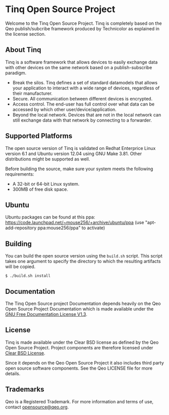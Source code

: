 # Tinq Open Source Project #

Welcome to the Tinq Open Source Project.
Tinq is completely based on the Qeo publish/subcribe framework produced by Technicolor as explained in the license section.

## About Tinq ##

Tinq is a software framework that allows devices to easily exchange data with other devices on the same network based on a publish-subscribe paradigm.

- Break the silos. Tinq defines a set of standard datamodels that allows your application to interact with a wide range of devices, regardless of their manufacturer.
- Secure. All communication between different devices is encrypted.
- Access control. The end-user has full control over what data can be accessed by which other user/device/application.
- Beyond the local network. Devices that are not in the local network can still exchange data with that network by connecting to a forwarder.

## Supported Platforms ##

The open source version of Tinq is validated on Redhat Enterprice Linux version 6.1 and Ubuntu version 12.04 using GNU Make 3.81. Other distributions might be supported as well.

Before building the source, make sure your system meets the following requirements:

- A 32-bit or 64-bit Linux system.
- 300MB of free disk space.

## Ubuntu ##

Ubuntu packages can be found at this ppa: https://code.launchpad.net/~mouse256/+archive/ubuntu/ppa (use "apt-add-repository ppa:mouse256/ppa" to activate)

## Building ##

You can build the open source version using the `build.sh` script. This script takes one argument to specify the directory to which the resulting artifacts will be copied.

    $ ./build.sh install

## Documentation ##
The Tinq Open Source project Documentation depends heavily on the Qeo Open Source Project Documentation which is made available under the [GNU Free Documentation License V1.3](http://www.gnu.org/licenses/fdl-1.3.en.html).

## License ##
Tinq is made available under the Clear BSD license as defined by the Qeo Open Source Project.
Project components are therefore licensed under [Clear BSD License](http://directory.fsf.org/wiki/License:ClearBSD).

Since it depends on the Qeo Open Source Project it also includes third party open source software components. See the Qeo LICENSE file for more details.

## Trademarks ##
Qeo is a Registered Trademark. For more information and terms of use, contact <opensource@qeo.org>.
